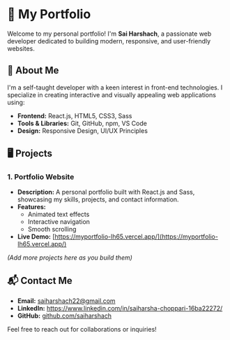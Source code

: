 # 🌟 My Portfolio

Welcome to my personal portfolio! I'm **Sai Harshach**, a passionate web developer dedicated to building modern, responsive, and user-friendly websites.

## 🚀 About Me

I'm a self-taught developer with a keen interest in front-end technologies. I specialize in creating interactive and visually appealing web applications using:

- **Frontend:** React.js, HTML5, CSS3, Sass
- **Tools & Libraries:** Git, GitHub, npm, VS Code
- **Design:** Responsive Design, UI/UX Principles

## 🖥️ Projects

### 1. **Portfolio Website**
- **Description:** A personal portfolio built with React.js and Sass, showcasing my skills, projects, and contact information.
- **Features:**
  - Animated text effects
  - Interactive navigation
  - Smooth scrolling
- **Live Demo:** [https://myportfolio-lh65.vercel.app/](https://myportfolio-lh65.vercel.app/)

*(Add more projects here as you build them)*

## 📬 Contact Me

- **Email:** saiharshach22@gmail.com
- **LinkedIn:** https://www.linkedin.com/in/saiharsha-choppari-16ba22272/
- **GitHub:** [github.com/saiharshach](https://github.com/saiharshach)

Feel free to reach out for collaborations or inquiries!
